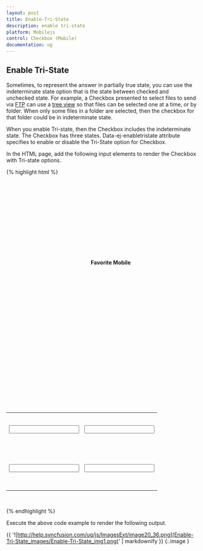 ```yaml
---
layout: post
title: Enable-Tri-State
description: enable tri-state
platform: Mobilejs
control: Checkbox (Mobile)
documentation: ug
---
```


## Enable Tri-State

Sometimes, to represent the answer in partially true state, you can use the indeterminate state option that is the state between checked and unchecked state. For example, a Checkbox presented to select files to send via [FTP](http://en.wikipedia.org/wiki/File_Transfer_Protocol) can use a [tree view](http://en.wikipedia.org/wiki/Tree_view) so that files can be selected one at a time, or by folder. When only some files in a folder are selected, then the checkbox for that folder could be in indeterminate state.

When you enable Tri-state, then the Checkbox includes the indeterminate state. The Checkbox has three states. Data-ej-enabletristate attribute specifies to enable or disable the Tri-State option for Checkbox.

In the HTML page, add the following input elements to render the Checkbox with Tri-state options.



{% highlight html %}

    <div data-role="ejmheader" data-ej-title="CheckBox"></div>

    <div align="center" style="padding-top:100px">

        <div>

            <b> Favorite Mobile</b>

        </div>

        <br />

        <table border="0" cellpadding="6">

            <tr>

                <td width="100px">

                    <input id="apple" name="chkbox" data-role="ejmcheckbox" data-ej-text="Apple" data-ej-checkstate="indeterminate" data-ej-enabletristate="true"/>

                </td>



                <td width="100px">

                    <input id="android" name="chkbox" data-role="ejmcheckbox" data-ej-text="Android" data-ej-checkstate="check" data-ej-enabletristate="true"/>

                </td>

            </tr>

            <tr>

                <td width="100px">

                    <input id="windows" name="chkbox" data-role="ejmcheckbox" data-ej-text="Windows" data-ej-checkstate="indeterminate" data-ej-enabletristate="true" />

                </td>



                <td width="100px">

                    <input id="Bberry" name="chkbox" data-role="ejmcheckbox" data-ej-text="BlackBerry" />

                </td>

            </tr>

        </table>

    </div>





{% endhighlight %}



Execute the above code example to render the following output.

{{ '![http://help.syncfusion.com/ug/js/ImagesExt/image20_36.png](Enable-Tri-State_images/Enable-Tri-State_img1.png)' | markdownify }}
{:.image }


